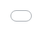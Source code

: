 ```yaml
---
permalink: /
title: "About me"
excerpt: "About me"
author_profile: true
redirect_from: 
  - /about/
  - /about.html
---
```


senior student, Computer Science and Technology, School of Electronic Information and Electrical Engineering (SEIEE), Shanghai Jiao Tong University (SJTU)

Education
======
- B.S. in Computer Science and Technology, *Sep. 2016 - Jun. 2020 (Expected)*
- School of Electronic Information and Electrical Engineering (SEIEE), Shanghai Jiao Tong University (SJTU)
- **Overall GPA:** 3.73 / 4.00 (87.5 / 100)            **Major GPA:** 3.93 / 4.00 (91.8 / 100)
- Courses: Operating Systems (91), Database System Technology (92), Digital Image Processing (92), Computer Graphics (93), Virtual Reality and Augmented Display (93), Data Visualization and Visual Analytics (95)

Honors and Awards
======
- Elite Liu Yongling Scholarship (top 1%), *Nov. 2019*
- Excellent League Cadre of Shanghai Jiao Tong University (top 0.3%), *May. 2019*
- Excellent Student Cadre of Shanghai Jiao Tong University (top 0.3%), *Oct. 2018*
- Academic Excellence Scholarship of Shanghai Jiao Tong University (top 10%), *Nov. 2019, Dec. 2018, Dec. 2017*
- Excellent League Member of Shanghai Jiao Tong University (top 10%), *May. 2017*

Skills
======
- **Programming:** C/C++, C#, Python, TensorFlow, HTML, JavaScript, SQL, MATLAB, LaTeX
- **Professional Tools:** Unity, Origin, Photoshop, Microsoft Office

======
<iframe style="background: transparent !important; position: absolute; left: 0px; top: 0px;" scrolling="no" frameborder="0" allowtransparency="true" width="100%" height="100%" src="//rf.revolvermaps.com/w/8/a/a2.php?i=548zd8ujhjl&amp;m=0&amp;c=ff0000&amp;cr1=ffffff&amp;f=arial&amp;l=33"></iframe>
